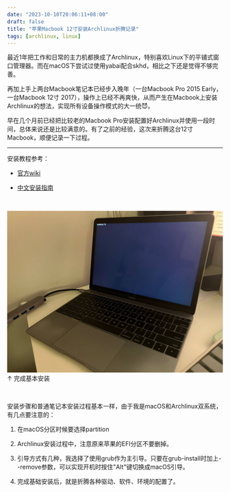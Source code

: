 ```yaml
---
date: "2023-10-10T20:06:11+08:00"
draft: false
title: "苹果Macbook 12寸安装Archlinux折腾记录"
tags: [archlinux, linux]
---
```


最近1年把工作和日常的主力机都换成了Archlinux，特别喜欢Linux下的平铺式窗口管理器。而在macOS下尝试过使用yabai配合skhd，相比之下还是觉得不够完善。

再加上手上两台Macbook笔记本已经步入晚年（一台Macbook Pro 2015 Early，一台Macbook 12寸 2017），操作上已经不再爽快，从而产生在Macbook上安装Archlinux的想法，实现所有设备操作模式的大一统😈️。

早在几个月前已经把比较老的Macbook Pro安装配置好Archlinux并使用一段时间，总体来说还是比较满意的。有了之前的经验，这次来折腾这台12寸Macbook，顺便记录一下过程。

---

安装教程参考：

- [官方wiki](https://wiki.archlinux.org/title/Mac)

- [中文安装指南](https://arch.icekylin.online/guide/rookie/basic-install.html)

<br />

![](img/photo_2023-10-10_20-21-02.jpg)
↑ 完成基本安装

<br />

安装步骤和普通笔记本安装过程基本一样，由于我是macOS和Archlinux双系统，有几点要注意的：

1. 在macOS分区时候要选择partition

1. Archlinux安装过程中，注意原来苹果的EFI分区不要删掉。

1. 引导方式有几种，我选择了使用grub作为主引导。只要在grub-install时加上--remove参数，可以实现开机时按住"Alt"键切换成macOS引导。

1. 完成基础安装后，就是折腾各种驱动、软件、环境的配置了。
